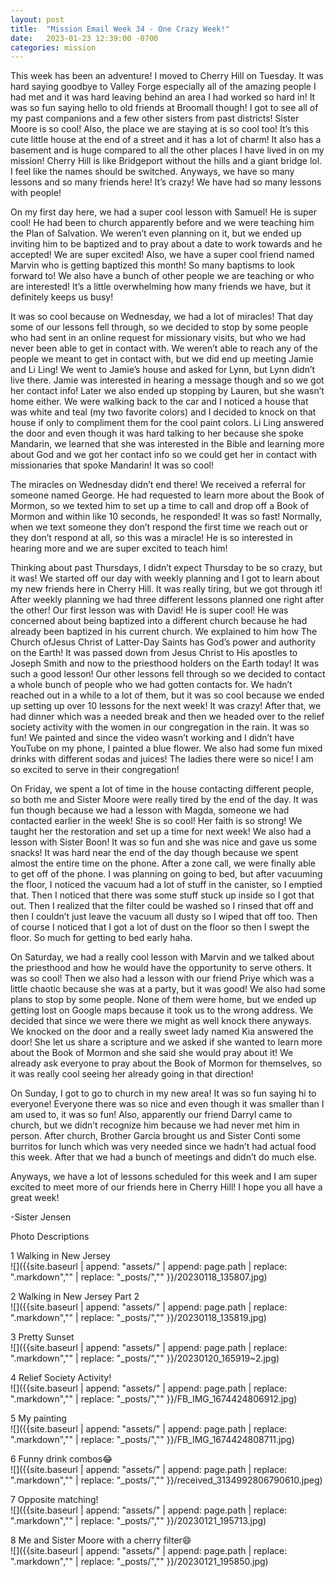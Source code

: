 ```yaml
---
layout: post
title:  "Mission Email Week 34 - One Crazy Week!"
date:   2023-01-23 12:39:00 -0700
categories: mission
---
```

This week has been an adventure! I moved to Cherry Hill on Tuesday. It was hard saying goodbye to Valley Forge especially all of the amazing people I had met and it was hard leaving behind an area I had worked so hard in! It was so fun saying hello to old friends at Broomall though! I got to see all of my past companions and a few other sisters from past districts! Sister Moore is so cool! Also, the place we are staying at is so cool too! It’s this cute little house at the end of a street and it has a lot of charm! It also has a basement and is huge compared to all the other places I have lived in on my mission! Cherry Hill is like Bridgeport without the hills and a giant bridge lol. I feel like the names should be switched. Anyways, we have so many lessons and so many friends here! It’s crazy! We have had so many lessons with people!

On my first day here, we had a super cool lesson with Samuel! He is super cool! He had been to church apparently before and we were teaching him the Plan of Salvation. We weren’t even planning on it, but we ended up inviting him to be baptized and to pray about a date to work towards and he accepted! We are super excited! Also, we have a super cool friend named Marvin who is getting baptized this month! So many baptisms to look forward to! We also have a bunch of other people we are teaching or who are interested! It’s a little overwhelming how many friends we have, but it definitely keeps us busy!

It was so cool because on Wednesday, we had a lot of miracles! That day some of our lessons fell through, so we decided to stop by some people who had sent in an online request for missionary visits, but who we had never been able to get in contact with. We weren’t able to reach any of the people we meant to get in contact with, but we did end up meeting Jamie and Li Ling! We went to Jamie’s house and asked for Lynn, but Lynn didn’t live there. Jamie was interested in hearing a message though and so we got her contact info! Later we also ended up stopping by Lauren, but she wasn’t home either. We were walking back to the car and I noticed a house that was white and teal (my two favorite colors) and I decided to knock on that house if only to compliment them for the cool paint colors. Li Ling answered the door and even though it was hard talking to her because she spoke Mandarin, we learned that she was interested in the Bible and learning more about God and we got her contact info so we could get her in contact with missionaries that spoke Mandarin! It was so cool!

The miracles on Wednesday didn’t end there! We received a referral for someone named George. He had requested to learn more about the Book of Mormon, so we texted him to set up a time to call and drop off a Book of Mormon and within like 10 seconds, he responded! It was so fast! Normally, when we text someone they don’t respond the first time we reach out or they don’t respond at all, so this was a miracle! He is so interested in hearing more and we are super excited to teach him!

Thinking about past Thursdays, I didn’t expect Thursday to be so crazy, but it was! We started off our day with weekly planning and I got to learn about my new friends here in Cherry Hill. It was really tiring, but we got through it! After weekly planning we had three different lessons planned one right after the other! Our first lesson was with David! He is super cool! He was concerned about being baptized into a different church because he had already been baptized in his current church. We explained to him how The Church ofJesus Christ of Latter-Day Saints has God’s power and authority on the Earth! It was passed down from Jesus Christ to His apostles to Joseph Smith and now to the priesthood holders on the Earth today! It was such a good lesson! Our other lessons fell through so we decided to contact a whole bunch of people who we had gotten contacts for. We hadn’t reached out in a while to a lot of them, but it was so cool because we ended up setting up over 10 lessons for the next week! It was crazy! After that, we had dinner which was a needed break and then we headed over to the relief society activity with the women in our congregation in the rain. It was so fun! We painted and since the video wasn’t working and I didn’t have YouTube on my phone, I painted a blue flower. We also had some fun mixed drinks with different sodas and juices! The ladies there were so nice! I am so excited to serve in their congregation!

On Friday, we spent a lot of time in the house contacting different people, so both me and Sister Moore were really tired by the end of the day. It was fun though because we had a lesson with Magda, someone we had contacted earlier in the week! She is so cool! Her faith is so strong! We taught her the restoration and set up a time for next week! We also had a lesson with Sister Boon! It was so fun and she was nice and gave us some snacks! It was hard near the end of the day though because we spent almost the entire time on the phone. After a zone call, we were finally able to get off of the phone. I was planning on going to bed, but after vacuuming the floor, I noticed the vacuum had a lot of stuff in the canister, so I emptied that. Then I noticed that there was some stuff stuck up inside so I got that out. Then I realized that the filter could be washed so I rinsed that off and then I couldn’t just leave the vacuum all dusty so I wiped that off too. Then of course I noticed that I got a lot of dust on the floor so then I swept the floor. So much for getting to bed early haha.

On Saturday, we had a really cool lesson with Marvin and we talked about the priesthood and how he would have the opportunity to serve others. It was so cool! Then we also had a lesson with our friend Priye which was a little chaotic because she was at a party, but it was good! We also had some plans to stop by some people. None of them were home, but we ended up getting lost on Google maps because it took us to the wrong address. We decided that since we were there we might as well knock there anyways. We knocked on the door and a really sweet lady named Kia answered the door! She let us share a scripture and we asked if she wanted to learn more about the Book of Mormon and she said she would pray about it! We already ask everyone to pray about the Book of Mormon for themselves, so it was really cool seeing her already going in that direction!

On Sunday, I got to go to church in my new area! It was so fun saying hi to everyone! Everyone there was so nice and even though it was smaller than I am used to, it was so fun! Also, apparently our friend Darryl came to church, but we didn’t recognize him because we had never met him in person. After church, Brother Garcia brought us and Sister Conti some burritos for lunch which was very needed since we hadn’t had actual food this week. After that we had a bunch of meetings and didn’t do much else.

Anyways, we have a lot of lessons scheduled for this week and I am super excited to meet more of our friends here in Cherry Hill! I hope you all have a great week!

-Sister Jensen

Photo Descriptions

1 Walking in New Jersey  
![]({{site.baseurl | append: "assets/" | append:  page.path | replace: ".markdown","" | replace: "_posts/",""  }}/20230118_135807.jpg)

2 Walking in New Jersey Part 2  
![]({{site.baseurl | append: "assets/" | append:  page.path | replace: ".markdown","" | replace: "_posts/",""  }}/20230118_135819.jpg)

3 Pretty Sunset  
![]({{site.baseurl | append: "assets/" | append:  page.path | replace: ".markdown","" | replace: "_posts/",""  }}/20230120_165919~2.jpg)

4 Relief Society Activity!  
![]({{site.baseurl | append: "assets/" | append:  page.path | replace: ".markdown","" | replace: "_posts/",""  }}/FB_IMG_1674424806912.jpg)

5 My painting  
![]({{site.baseurl | append: "assets/" | append:  page.path | replace: ".markdown","" | replace: "_posts/",""  }}/FB_IMG_1674424808711.jpg)

6 Funny drink combos😂  
![]({{site.baseurl | append: "assets/" | append:  page.path | replace: ".markdown","" | replace: "_posts/",""  }}/received_3134992806790610.jpeg)

7 Opposite matching!  
![]({{site.baseurl | append: "assets/" | append:  page.path | replace: ".markdown","" | replace: "_posts/",""  }}/20230121_195713.jpg)

8 Me and Sister Moore with a cherry filter😄  
![]({{site.baseurl | append: "assets/" | append:  page.path | replace: ".markdown","" | replace: "_posts/",""  }}/20230121_195850.jpg)